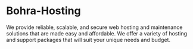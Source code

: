 # Bohra-Hosting
We provide reliable, scalable, and secure web hosting and maintenance solutions that are made easy and affordable. We offer a variety of hosting and support packages that will suit your unique needs and budget.
